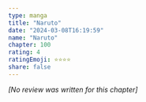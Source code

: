 ```yaml
---
type: manga
title: "Naruto"
date: "2024-03-08T16:19:59"
name: "Naruto"
chapter: 100
rating: 4
ratingEmoji: ⭐️⭐️⭐️⭐️
share: false
---
```


_[No review was written for this chapter]_
